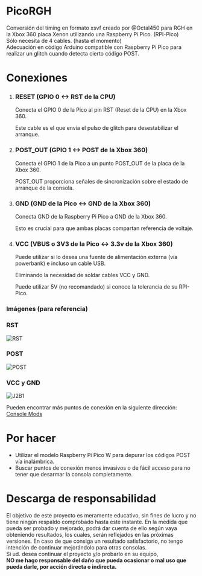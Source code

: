 # PicoRGH
<p>
  Conversión del timing en formato xsvf creado por @Octal450 para RGH en la Xbox 360 placa Xenon utilizando una Raspberry Pi Pico. (RPI-Pico) <br>
  Sólo necesita de 4 cables. (hasta el momento) <br>
  Adecuación en código Arduino compatible con Raspberry Pi Pico para realizar un glitch cuando detecta cierto código POST.
</p>

# Conexiones
1. <h3>RESET (GPIO 0 ↔ RST de la CPU)</h3>

    Conecta el GPIO 0 de la Pico al pin RST (Reset de la CPU) en la Xbox 360.

    Este cable es el que envía el pulso de glitch para desestabilizar el arranque.

2. <h3>POST_OUT (GPIO 1 ↔ POST de la Xbox 360)</h3>

    Conecta el GPIO 1 de la Pico a un punto POST_OUT de la placa de la Xbox 360.

    POST_OUT proporciona señales de sincronización sobre el estado de arranque de la consola.

3. <h3>GND (GND de la Pico ↔ GND de la Xbox 360)</h3>

    Conecta GND de la Raspberry Pi Pico a GND de la Xbox 360.

    Esto es crucial para que ambas placas compartan referencia de voltaje.
4. <h3> VCC (VBUS o 3V3 de la Pico ↔ 3.3v de la Xbox 360)</h3>
    Puede utilizar si lo desea una fuente de alimentación externa (vía powerbank) e incluso un cable USB. 
    
    Eliminando la necesidad de soldar cables VCC y GND.

    Puede utilizar 5V (no recomandado) si conoce la tolerancia de su RPI-Pico.
<h3>Imágenes (para referencia)</h3>
<h3> RST </h3>

![RST](https://github.com/user-attachments/assets/fc7839ae-bb3b-43c3-8eb0-e6dc817f1cb5)

<h3> POST </h3>

![POST](https://github.com/user-attachments/assets/8466ae24-9950-4b7c-9dbd-655dcbf801ee)

<h3> VCC y GND </h3>

![J2B1](https://github.com/user-attachments/assets/a979f091-94c1-4bc4-b15f-74748f81dbe6)

Pueden encontrar más puntos de conexión en la siguiente dirección: <a href="https://consolemods.org/wiki/Xbox_360:Alternate_Solder_Points">Console Mods</a>

# Por hacer
* Utilizar el modelo Raspberry Pi Pico W para depurar los códigos POST vía inalámbrica.
* Buscar puntos de conexión menos invasivos o de fácil acceso para no tener que desarmar la consola completamente.
 

# Descarga de responsabilidad
<p>
El objetivo de este proyecto es meramente educativo, sin fines de lucro y no tiene ningún respaldo comprobado hasta este instante. En la medida que pueda ser probado y mejorado, podrá dar cuenta de ello según vaya obteniendo resultados, los cuales, serán reflejados en las próximas versiones. En caso de que consiga un resultado satisfactorio, no tengo intención de continuar mejorándolo para otras consolas.<br>
Si ud. desea continuar el proyecto y/o probarlo en su equipo,<br> 
<b>NO me hago responsable del daño que pueda ocasionar o mal uso que pueda darle, por acción directa o indirecta.</b>
</p>
